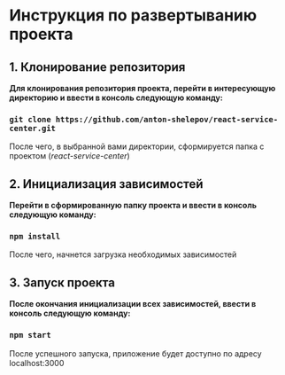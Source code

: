 # Инструкция по развертыванию проекта

## 1. Клонирование репозитория

**Для клонирования репозитория проекта, перейти в интересующую директорию и ввести в консоль следующую команду:**

### `git clone https://github.com/anton-shelepov/react-service-center.git`

После чего, в выбранной вами директории, сформируется папка с проектом (*react-service-center*)

## 2. Инициализация зависимостей

**Перейти в сформированную папку проекта и ввести в консоль следующую команду:**

### `npm install`

После чего, начнется загрузка необходимых зависимостей

## 3. Запуск проекта

**После окончания инициализации всех зависимостей, ввести в консоль следующую команду:**

### `npm start`

После успешного запуска, приложение будет доступно по адресу localhost:3000
